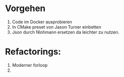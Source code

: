 # Vorgehen

1. Code im Docker ausprobieren 
2. In CMake preset von Jason Turner einbetten
3. Json durch Nlohmann ersetzen da leichter zu nutzen.

# Refactorings:
1. Moderner forloop
2. 